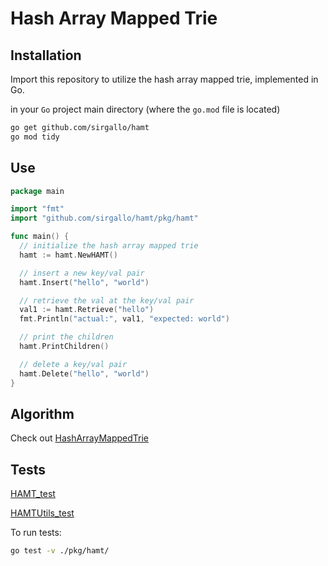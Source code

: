 # Hash Array Mapped Trie


## Installation

Import this repository to utilize the hash array mapped trie, implemented in Go.

in your `Go` project main directory (where the `go.mod` file is located)
```bash
go get github.com/sirgallo/hamt
go mod tidy
```


## Use

```go
package main

import "fmt"
import "github.com/sirgallo/hamt/pkg/hamt"

func main() {
  // initialize the hash array mapped trie
  hamt := hamt.NewHAMT()

  // insert a new key/val pair
  hamt.Insert("hello", "world")

  // retrieve the val at the key/val pair
  val1 := hamt.Retrieve("hello")
  fmt.Println("actual:", val1, "expected: world")

  // print the children
  hamt.PrintChildren()

  // delete a key/val pair
  hamt.Delete("hello", "world")
}
```


## Algorithm

Check out [HashArrayMappedTrie](./docs/HashArrayMappedTrie.md)


## Tests

[HAMT_test](./pkg/hamt/HAMT_test.go)

[HAMTUtils_test](./pkg/hamt/HAMTUtils_test.go)

To run tests:
```bash
go test -v ./pkg/hamt/
```